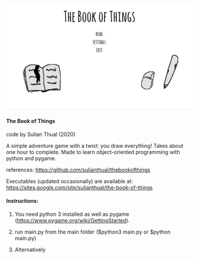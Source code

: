 
![alt text](screenshot.png?raw=true "Screenshot")

<h4>The Book of Things</h4>

code by Sulian Thual (2020)

A simple adventure game with a twist: you draw everything! Takes about one hour to complete. Made to learn object-oriented programming with python and pygame. 


references: https://github.com/sulianthual/thebookofthings


Executables (updated occasionally) are available at: https://sites.google.com/site/sulianthual/the-book-of-things


<h4>Instructions:</h4> 

1) You need python 3 installed as well as pygame (https://www.pygame.org/wiki/GettingStarted).


2) run main.py from the main folder ($python3 main.py or $python main.py)


3) Alternatively

